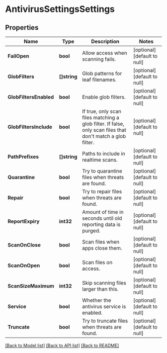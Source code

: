 # AntivirusSettingsSettings

## Properties
Name | Type | Description | Notes
------------ | ------------- | ------------- | -------------
**FailOpen** | **bool** | Allow access when scanning fails. | [optional] [default to null]
**GlobFilters** | **[]string** | Glob patterns for leaf filenames. | [optional] [default to null]
**GlobFiltersEnabled** | **bool** | Enable glob filters. | [optional] [default to null]
**GlobFiltersInclude** | **bool** | If true, only scan files matching a glob filter. If false, only scan files that don&#39;t match a glob filter. | [optional] [default to null]
**PathPrefixes** | **[]string** | Paths to include in realtime scans. | [optional] [default to null]
**Quarantine** | **bool** | Try to quarantine files when threats are found. | [optional] [default to null]
**Repair** | **bool** | Try to repair files when threats are found. | [optional] [default to null]
**ReportExpiry** | **int32** | Amount of time in seconds until old reporting data is purged. | [optional] [default to null]
**ScanOnClose** | **bool** | Scan files when apps close them. | [optional] [default to null]
**ScanOnOpen** | **bool** | Scan files on access. | [optional] [default to null]
**ScanSizeMaximum** | **int32** | Skip scanning files larger than this. | [optional] [default to null]
**Service** | **bool** | Whether the antivirus service is enabled. | [optional] [default to null]
**Truncate** | **bool** | Try to truncate files when threats are found. | [optional] [default to null]

[[Back to Model list]](../README.md#documentation-for-models) [[Back to API list]](../README.md#documentation-for-api-endpoints) [[Back to README]](../README.md)


